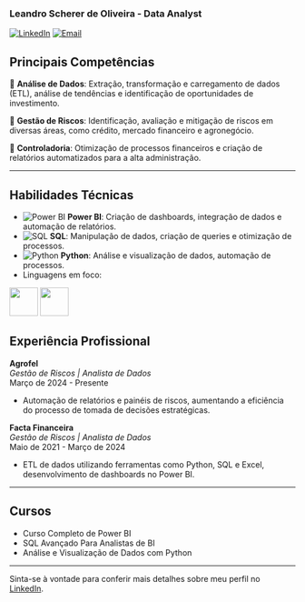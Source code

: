 ### Leandro Scherer de Oliveira - Data Analyst

[![LinkedIn](https://img.shields.io/badge/LinkedIn-blue?style=flat-square&logo=linkedin)](https://www.linkedin.com/in/leandroschereroliveira)
[![Email](https://img.shields.io/badge/Email-lescherer%40gmail.com-red?style=flat-square&logo=gmail)](mailto:lescherer@gmail.com)

## Principais Competências

🔹 **Análise de Dados**: Extração, transformação e carregamento de dados (ETL), análise de tendências e identificação de oportunidades de investimento.

🔹 **Gestão de Riscos**: Identificação, avaliação e mitigação de riscos em diversas áreas, como crédito, mercado financeiro e agronegócio.

🔹 **Controladoria**: Otimização de processos financeiros e criação de relatórios automatizados para a alta administração.

---

## Habilidades Técnicas

- ![Power BI](https://img.shields.io/badge/PowerBI-F2C811?style=flat&logo=powerbi&logoColor=black) **Power BI**: Criação de dashboards, integração de dados e automação de relatórios.
- ![SQL](https://img.shields.io/badge/SQL-4479A1?style=flat&logo=postgresql&logoColor=white) **SQL**: Manipulação de dados, criação de queries e otimização de processos.
- ![Python](https://img.shields.io/badge/Python-3776AB?style=flat&logo=python&logoColor=white) **Python**: Análise e visualização de dados, automação de processos.
- Linguagens em foco:
<div display='inline'>
 <img src="https://cdn.jsdelivr.net/gh/devicons/devicon@latest/icons/python/python-original.svg" width="50"/>
 <img src="https://cdn.jsdelivr.net/gh/devicons/devicon@latest/icons/azuresqldatabase/azuresqldatabase-original.svg" width="50"/>
</div>                   

## Experiência Profissional

**Agrofel**  
*Gestão de Riscos | Analista de Dados*  
Março de 2024 - Presente  
- Automação de relatórios e painéis de riscos, aumentando a eficiência do processo de tomada de decisões estratégicas.

**Facta Financeira**  
*Gestão de Riscos | Analista de Dados*  
Maio de 2021 - Março de 2024  
- ETL de dados utilizando ferramentas como Python, SQL e Excel, desenvolvimento de dashboards no Power BI.

---

## Cursos

- Curso Completo de Power BI
- SQL Avançado Para Analistas de BI
- Análise e Visualização de Dados com Python

---

Sinta-se à vontade para conferir mais detalhes sobre meu perfil no [LinkedIn](https://www.linkedin.com/in/leandroschereroliveira).
